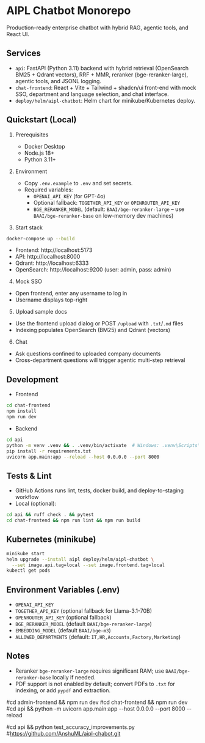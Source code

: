 # AIPL Chatbot Monorepo

Production-ready enterprise chatbot with hybrid RAG, agentic tools, and React UI.

## Services

- `api`: FastAPI (Python 3.11) backend with hybrid retrieval (OpenSearch BM25 + Qdrant vectors), RRF + MMR, reranker (bge-reranker-large), agentic tools, and JSONL logging.
- `chat-frontend`: React + Vite + Tailwind + shadcn/ui front-end with mock SSO, department and language selection, and chat interface.
- `deploy/helm/aipl-chatbot`: Helm chart for minikube/Kubernetes deploy.

## Quickstart (Local)

1. Prerequisites
   - Docker Desktop
   - Node.js 18+
   - Python 3.11+

2. Environment
   - Copy `.env.example` to `.env` and set secrets.
   - Required variables:
     - `OPENAI_API_KEY` (for GPT-4o)
     - Optional fallback: `TOGETHER_API_KEY` or `OPENROUTER_API_KEY`
     - `BGE_RERANKER_MODEL` (default: `BAAI/bge-reranker-large` – use `BAAI/bge-reranker-base` on low-memory dev machines)

3. Start stack

```bash
docker-compose up --build
```

- Frontend: http://localhost:5173
- API: http://localhost:8000
- Qdrant: http://localhost:6333
- OpenSearch: http://localhost:9200 (user: admin, pass: admin)

4. Mock SSO

- Open frontend, enter any username to log in
- Username displays top-right

5. Upload sample docs

- Use the frontend upload dialog or POST `/upload` with `.txt`/`.md` files
- Indexing populates OpenSearch (BM25) and Qdrant (vectors)

6. Chat

- Ask questions confined to uploaded company documents
- Cross-department questions will trigger agentic multi-step retrieval

## Development

- Frontend
```bash
cd chat-frontend
npm install
npm run dev
```

- Backend
```bash
cd api
python -m venv .venv && . .venv/bin/activate  # Windows: .venv\Scripts\activate
pip install -r requirements.txt
uvicorn app.main:app --reload --host 0.0.0.0 --port 8000
```

## Tests & Lint

- GitHub Actions runs lint, tests, docker build, and deploy-to-staging workflow
- Local (optional):
```bash
cd api && ruff check . && pytest
cd chat-frontend && npm run lint && npm run build
```

## Kubernetes (minikube)

```bash
minikube start
helm upgrade --install aipl deploy/helm/aipl-chatbot \
  --set image.api.tag=local --set image.frontend.tag=local
kubectl get pods
```

## Environment Variables (.env)

- `OPENAI_API_KEY`
- `TOGETHER_API_KEY` (optional fallback for Llama-3.1-70B)
- `OPENROUTER_API_KEY` (optional fallback)
- `BGE_RERANKER_MODEL` (default `BAAI/bge-reranker-large`)
- `EMBEDDING_MODEL` (default `BAAI/bge-m3`)
- `ALLOWED_DEPARTMENTS` (default: `IT,HR,Accounts,Factory,Marketing`)

## Notes

- Reranker `bge-reranker-large` requires significant RAM; use `BAAI/bge-reranker-base` locally if needed.
- PDF support is not enabled by default; convert PDFs to `.txt` for indexing, or add `pypdf` and extraction.

#cd admin-frontend && npm run dev
#cd chat-frontend && npm run dev
#cd api && python -m uvicorn app.main:app --host 0.0.0.0 --port 8000 --reload

#cd api && python test_accuracy_improvements.py
#https://github.com/AnshuML/aipl-chabot.git
